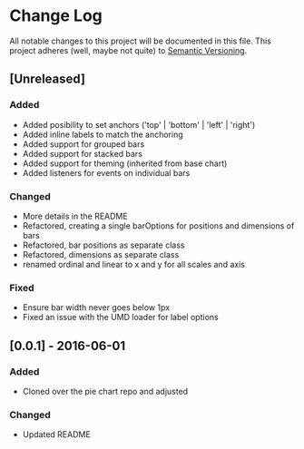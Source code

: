 # Change Log
All notable changes to this project will be documented in this file.
This project adheres (well, maybe not quite) to [Semantic Versioning](http://semver.org/).


## [Unreleased]
### Added
- Added posibility to set anchors ('top' | 'bottom' | 'left' | 'right')
- Added inline labels to match the anchoring
- Added support for grouped bars
- Added support for stacked bars
- Added support for theming (inherited from base chart)
- Added listeners for events on individual bars

### Changed
- More details in the README
- Refactored, creating a single barOptions for positions and dimensions of bars
- Refactored, bar positions as separate class
- Refactored, dimensions as separate class
- renamed ordinal and linear to x and y for all scales and axis

### Fixed
- Ensure bar width never goes below 1px
- Fixed an issue with the UMD loader for label options

## [0.0.1] - 2016-06-01
### Added
- Cloned over the pie chart repo and adjusted

### Changed
- Updated README

[//]: ##############################################
<!---
[//]: # (Legend)
[Added]:        <> (for new features.)
[Changed]:      <> (for changes in existing functionality.)
[Deprecated]:   <> (for once-stable features removed in upcoming releases.)
[Removed]:      <> (for deprecated features removed in this release.)
[Fixed]:        <> (for any bug fixes.)
[Security]:     <> (to invite users to upgrade in case of vulnerabilities.)
--->